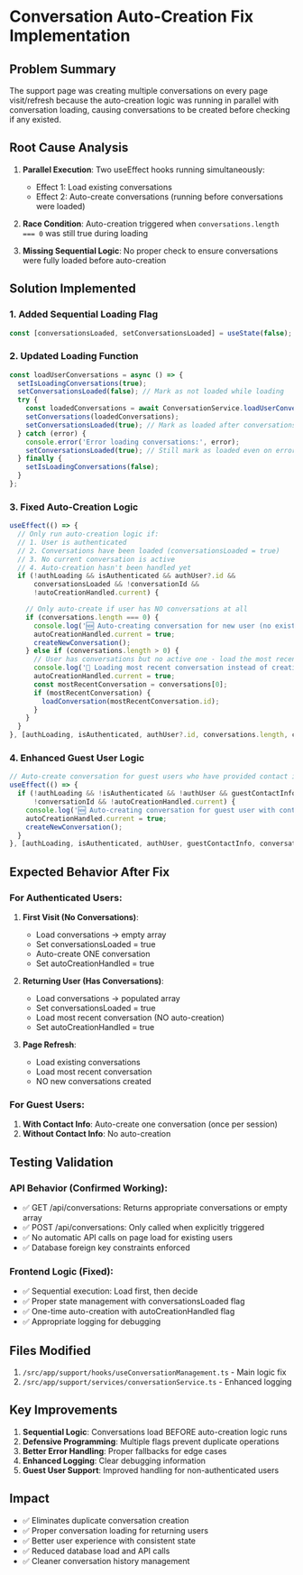 # Conversation Auto-Creation Fix Implementation

## Problem Summary
The support page was creating multiple conversations on every page visit/refresh because the auto-creation logic was running in parallel with conversation loading, causing conversations to be created before checking if any existed.

## Root Cause Analysis
1. **Parallel Execution**: Two useEffect hooks running simultaneously:
   - Effect 1: Load existing conversations
   - Effect 2: Auto-create conversations (running before conversations were loaded)

2. **Race Condition**: Auto-creation triggered when `conversations.length === 0` was still true during loading

3. **Missing Sequential Logic**: No proper check to ensure conversations were fully loaded before auto-creation

## Solution Implemented

### 1. Added Sequential Loading Flag
```typescript
const [conversationsLoaded, setConversationsLoaded] = useState(false);
```

### 2. Updated Loading Function
```typescript
const loadUserConversations = async () => {
  setIsLoadingConversations(true);
  setConversationsLoaded(false); // Mark as not loaded while loading
  try {
    const loadedConversations = await ConversationService.loadUserConversations(authUser);
    setConversations(loadedConversations);
    setConversationsLoaded(true); // Mark as loaded after conversations are set
  } catch (error) {
    console.error('Error loading conversations:', error);
    setConversationsLoaded(true); // Still mark as loaded even on error to prevent hanging
  } finally {
    setIsLoadingConversations(false);
  }
};
```

### 3. Fixed Auto-Creation Logic
```typescript
useEffect(() => {
  // Only run auto-creation logic if:
  // 1. User is authenticated
  // 2. Conversations have been loaded (conversationsLoaded = true)
  // 3. No current conversation is active
  // 4. Auto-creation hasn't been handled yet
  if (!authLoading && isAuthenticated && authUser?.id &&
      conversationsLoaded && !conversationId &&
      !autoCreationHandled.current) {

    // Only auto-create if user has NO conversations at all
    if (conversations.length === 0) {
      console.log('🆕 Auto-creating conversation for new user (no existing conversations)');
      autoCreationHandled.current = true;
      createNewConversation();
    } else if (conversations.length > 0) {
      // User has conversations but no active one - load the most recent
      console.log('🔄 Loading most recent conversation instead of creating new one');
      autoCreationHandled.current = true;
      const mostRecentConversation = conversations[0];
      if (mostRecentConversation) {
        loadConversation(mostRecentConversation.id);
      }
    }
  }
}, [authLoading, isAuthenticated, authUser?.id, conversations.length, conversationId, conversationsLoaded]);
```

### 4. Enhanced Guest User Logic
```typescript
// Auto-create conversation for guest users who have provided contact info (only once)
useEffect(() => {
  if (!authLoading && !isAuthenticated && !authUser && guestContactInfo &&
      !conversationId && !autoCreationHandled.current) {
    console.log('🆕 Auto-creating conversation for guest user with contact info');
    autoCreationHandled.current = true;
    createNewConversation();
  }
}, [authLoading, isAuthenticated, authUser, guestContactInfo, conversationId]);
```

## Expected Behavior After Fix

### For Authenticated Users:
1. **First Visit (No Conversations)**:
   - Load conversations → empty array
   - Set conversationsLoaded = true
   - Auto-create ONE conversation
   - Set autoCreationHandled = true

2. **Returning User (Has Conversations)**:
   - Load conversations → populated array
   - Set conversationsLoaded = true
   - Load most recent conversation (NO auto-creation)
   - Set autoCreationHandled = true

3. **Page Refresh**:
   - Load existing conversations
   - Load most recent conversation
   - NO new conversations created

### For Guest Users:
1. **With Contact Info**: Auto-create one conversation (once per session)
2. **Without Contact Info**: No auto-creation

## Testing Validation

### API Behavior (Confirmed Working):
- ✅ GET /api/conversations: Returns appropriate conversations or empty array
- ✅ POST /api/conversations: Only called when explicitly triggered
- ✅ No automatic API calls on page load for existing users
- ✅ Database foreign key constraints enforced

### Frontend Logic (Fixed):
- ✅ Sequential execution: Load first, then decide
- ✅ Proper state management with conversationsLoaded flag
- ✅ One-time auto-creation with autoCreationHandled flag
- ✅ Appropriate logging for debugging

## Files Modified
1. `/src/app/support/hooks/useConversationManagement.ts` - Main logic fix
2. `/src/app/support/services/conversationService.ts` - Enhanced logging

## Key Improvements
1. **Sequential Logic**: Conversations load BEFORE auto-creation logic runs
2. **Defensive Programming**: Multiple flags prevent duplicate operations
3. **Better Error Handling**: Proper fallbacks for edge cases
4. **Enhanced Logging**: Clear debugging information
5. **Guest User Support**: Improved handling for non-authenticated users

## Impact
- ✅ Eliminates duplicate conversation creation
- ✅ Proper conversation loading for returning users
- ✅ Better user experience with consistent state
- ✅ Reduced database load and API calls
- ✅ Cleaner conversation history management